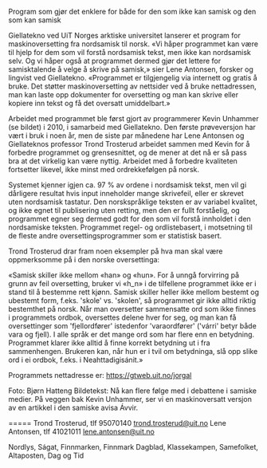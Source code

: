 Program som gjør det enklere for både for den som ikke kan samisk og den som kan samisk

Giellatekno ved UiT Norges arktiske universitet lanserer et program for maskinoversetting fra nordsamisk til norsk. «Vi håper programmet kan være til hjelp for dem som vil forstå nordsamisk tekst, men ikke kan nordsamisk selv. Og vi håper også at programmet dermed gjør det lettere for samisktalende å velge å skrive på samisk,» sier Lene Antonsen, forsker og lingvist ved Giellatekno. «Programmet er tilgjengelig via internett og gratis å bruke. Det støtter maskinoversetting av nettsider ved å bruke nettadressen, man kan laste opp dokumenter for oversetting og man kan skrive eller kopiere inn tekst og få det oversatt umiddelbart.»

Arbeidet med programmet ble først gjort av programmerer Kevin Unhammer (se bildet) i 2010, i samarbeid med Giellatekno. Den første prøveversjon har vært i bruk i noen år, men de siste par månedene har Lene Antonsen og Giellateknos professor Trond Trosterud arbeidet sammen med Kevin for å forbedre programmet og grensesnittet, og de mener at det nå er så pass bra at det virkelig kan være nyttig. Arbeidet med å forbedre kvaliteten fortsetter likevel, ikke minst med ordrekkefølgen på norsk.

Systemet kjenner igjen ca. 97 % av ordene i nordsamisk tekst, men vil gi dårligere resultat hvis input inneholder mange skrivefeil, eller er skrevet uten nordsamisk tastatur. Den norskspråklige teksten er av variabel kvalitet, og ikke egnet til publisering uten retting, men den er fullt forståelig, og programmet egner seg dermed godt for den som vil forstå innholdet i den nordsamiske teksten. Programmet regel- og ordlistebasert, i motsetning til de fleste andre oversettingsprogrammer som er statistisk basert.

Trond Trosterud drar fram noen eksempler på hva man skal være oppmerksomme på i den norske oversettinga:

«Samisk skiller ikke mellom «han» og «hun». For å unngå forvirring på grunn av feil oversetting, bruker vi «h_n» i de tilfellene programmet ikke er i stand til å bestemme rett kjønn. Samisk skiller heller ikke mellom bestemt og ubestemt form, f.eks. 'skole' vs. 'skolen', så programmet gir ikke alltid riktig bestemthet på norsk. Når man oversetter sammensatte ord som ikke finnes i programmets ordbok, oversettes  delene hver for seg, og man kan få oversettinger som 'fjellordfører' istedenfor 'varaordfører' ('várri' betyr både vara og fjell). I alle språk er det mange ord som har flere enn en betydning. Programmet klarer ikke alltid å finne korrekt betydning ut i fra sammenhengen. Brukeren kan, når hun er i tvil om betydninga, slå opp slike ord i ei ordbok, f.eks. i Neahttadigisánit.»

Programmets nettadresse er: https://gtweb.uit.no/jorgal

Foto: Bjørn Hatteng
Bildetekst:
Nå kan flere følge med i debattene i samiske medier. På veggen bak Kevin Unhammer, ser vi en maskinoversatt versjon av en artikkel i den samiske avisa Ávvir.

=====
Trond Trosterud, tlf 95070140
trond.trosterud@uit.no
Lene Antonsen, tlf 41021011
lene.antonsen@uit.no

Nordlys, Ságat, Finnmarken, Finnmark Dagblad, Klassekampen, Samefolket, Altaposten, Dag og Tid
